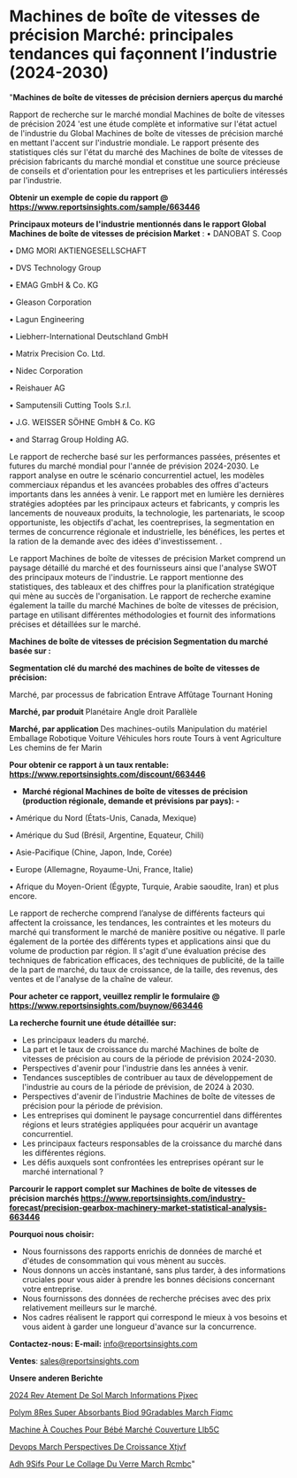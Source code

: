 # Machines de boîte de vitesses de précision Marché: principales tendances qui façonnent l’industrie (2024-2030)

"<strong>Machines de boîte de vitesses de précision derniers aperçus du marché</strong>

Rapport de recherche sur le marché mondial Machines de boîte de vitesses de précision 2024 'est une étude complète et informative sur l'état actuel de l'industrie du Global Machines de boîte de vitesses de précision marché en mettant l'accent sur l'industrie mondiale. Le rapport présente des statistiques clés sur l'état du marché des Machines de boîte de vitesses de précision fabricants du marché mondial et constitue une source précieuse de conseils et d'orientation pour les entreprises et les particuliers intéressés par l'industrie.

<strong>Obtenir un exemple de copie du rapport @ <a href=https://www.reportsinsights.com/sample/663446>https://www.reportsinsights.com/sample/663446</a></strong>

<strong>Principaux moteurs de l'industrie mentionnés dans le rapport Global Machines de boîte de vitesses de précision Market</strong> :
• DANOBAT S. Coop

• DMG MORI AKTIENGESELLSCHAFT

• DVS Technology Group

• EMAG GmbH & Co. KG

• Gleason Corporation

• Lagun Engineering

• Liebherr-International Deutschland GmbH

• Matrix Precision Co. Ltd.

• Nidec Corporation

• Reishauer AG

• Samputensili Cutting Tools S.r.l.

• J.G. WEISSER SÖHNE GmbH & Co. KG

• and Starrag Group Holding AG.

Le rapport de recherche basé sur les performances passées, présentes et futures du marché mondial pour l'année de prévision 2024-2030. Le rapport analyse en outre le scénario concurrentiel actuel, les modèles commerciaux répandus et les avancées probables des offres d'acteurs importants dans les années à venir. Le rapport met en lumière les dernières stratégies adoptées par les principaux acteurs et fabricants, y compris les lancements de nouveaux produits, la technologie, les partenariats, le scoop opportuniste, les objectifs d'achat, les coentreprises, la segmentation en termes de concurrence régionale et industrielle, les bénéfices, les pertes et la ration de la demande avec des idées d'investissement. .

Le rapport Machines de boîte de vitesses de précision Market comprend un paysage détaillé du marché et des fournisseurs ainsi que l'analyse SWOT des principaux moteurs de l'industrie. Le rapport mentionne des statistiques, des tableaux et des chiffres pour la planification stratégique qui mène au succès de l'organisation. Le rapport de recherche examine également la taille du marché Machines de boîte de vitesses de précision, partage en utilisant différentes méthodologies et fournit des informations précises et détaillées sur le marché.

<strong>Machines de boîte de vitesses de précision Segmentation du marché basée sur :</strong>

<strong> Segmentation clé du marché des machines de boîte de vitesses de précision: </strong>

Marché, par processus de fabrication
Entrave
Affûtage
Tournant
Honing

<strong> Marché, par produit </strong>
Planétaire
Angle droit
Parallèle

<strong> Marché, par application </strong>
Des machines-outils
Manipulation du matériel
Emballage
Robotique
Voiture
Véhicules hors route
Tours à vent
Agriculture
Les chemins de fer
Marin

<strong>Pour obtenir ce rapport à un taux rentable: <a href=https://www.reportsinsights.com/discount/663446>https://www.reportsinsights.com/discount/663446</a></strong>
<ul>
  <li><strong>Marché régional Machines de boîte de vitesses de précision (production régionale, demande et prévisions par pays): -</strong></li>
</ul>
• Amérique du Nord (États-Unis, Canada, Mexique)

• Amérique du Sud (Brésil, Argentine, Equateur, Chili)

• Asie-Pacifique (Chine, Japon, Inde, Corée)

• Europe (Allemagne, Royaume-Uni, France, Italie)

• Afrique du Moyen-Orient (Égypte, Turquie, Arabie saoudite, Iran) et plus encore.

Le rapport de recherche comprend l’analyse de différents facteurs qui affectent la croissance, les tendances, les contraintes et les moteurs du marché qui transforment le marché de manière positive ou négative. Il parle également de la portée des différents types et applications ainsi que du volume de production par région. Il s'agit d'une évaluation précise des techniques de fabrication efficaces, des techniques de publicité, de la taille de la part de marché, du taux de croissance, de la taille, des revenus, des ventes et de l'analyse de la chaîne de valeur.

<strong>Pour acheter ce rapport, veuillez remplir le formulaire @   <a href=https://www.reportsinsights.com/buynow/663446>https://www.reportsinsights.com/buynow/663446</a></strong>

<strong>La recherche fournit une étude détaillée sur:</strong>
<ul>
  <li>Les principaux leaders du marché.</li>
  <li>La part et le taux de croissance du marché Machines de boîte de vitesses de précision au cours de la période de prévision 2024-2030.</li>
  <li>Perspectives d'avenir pour l'industrie dans les années à venir.</li>
  <li>Tendances susceptibles de contribuer au taux de développement de l'industrie au cours de la période de prévision, de 2024 à 2030.</li>
  <li>Perspectives d'avenir de l'industrie Machines de boîte de vitesses de précision pour la période de prévision.</li>
  <li>Les entreprises qui dominent le paysage concurrentiel dans différentes régions et leurs stratégies appliquées pour acquérir un avantage concurrentiel.</li>
  <li>Les principaux facteurs responsables de la croissance du marché dans les différentes régions.</li>
  <li>Les défis auxquels sont confrontées les entreprises opérant sur le marché international ?</li>
</ul>

<strong>Parcourir le rapport complet sur Machines de boîte de vitesses de précision marchés <a href=https://www.reportsinsights.com/industry-forecast/precision-gearbox-machinery-market-statistical-analysis-663446>https://www.reportsinsights.com/industry-forecast/precision-gearbox-machinery-market-statistical-analysis-663446</a></strong>

<strong>Pourquoi nous choisir:</strong>
<ul>
  <li>Nous fournissons des rapports enrichis de données de marché et d'études de consommation qui vous mènent au succès.</li>
  <li>Nous donnons un accès instantané, sans plus tarder, à des informations cruciales pour vous aider à prendre les bonnes décisions concernant votre entreprise.</li>
  <li>Nous fournissons des données de recherche précises avec des prix relativement meilleurs sur le marché.</li>
  <li>Nos cadres réalisent le rapport qui correspond le mieux à vos besoins et vous aident à garder une longueur d'avance sur la concurrence.</li>
</ul>
<strong>Contactez-nous:
</strong><strong>E-mail:</strong> <a href=mailto:info@reportsinsights.com>info@reportsinsights.com</a>

<strong>Ventes</strong>: <a href=mailto:sales@reportsinsights.com>sales@reportsinsights.com</a>

<strong>Unsere anderen Berichte</strong>

<a href=https://www.linkedin.com/pulse/2024-rev%C3%AAtement-de-sol-march%C3%A9-informations-pjxec/>2024 Rev Atement De Sol March Informations Pjxec</a>

<a href=https://www.linkedin.com/pulse/polym%C3%A8res-super-absorbants-biod%C3%A9gradables-march%C3%A9-fiqmc/>Polym 8Res Super Absorbants Biod 9Gradables March Fiqmc</a>

<a href=https://www.linkedin.com/pulse/machine-à-couches-pour-bébé-marché-couverture-llb5c/>Machine À Couches Pour Bébé Marché Couverture Llb5C</a>

<a href=https://www.linkedin.com/pulse/devops-march%C3%A9-perspectives-de-croissance-xtjvf/>Devops March Perspectives De Croissance Xtjvf</a>

<a href=https://www.linkedin.com/pulse/adh%C3%A9sifs-pour-le-collage-du-verre-march%C3%A9-rcmbc/>Adh 9Sifs Pour Le Collage Du Verre March Rcmbc</a>"
